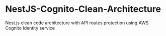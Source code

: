 # NestJS-Cognito-Clean-Architecture
 Nest.js clean code architecture with API routes protection using AWS Cognito Identity service
